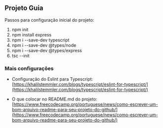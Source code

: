 ## Projeto Guia

Passos para configuração inicial do projeto:
1. npm init
2. npm install express
3. npm i --save-dev typescript
4. npm i --save-dev @types/node
5. npm i --save-dev @types/express
6. tsc --init

### Mais configurações

- Configuração do Eslint para Typescript: [https://khalilstemmler.com/blogs/typescript/eslint-for-typescript/](https://khalilstemmler.com/blogs/typescript/eslint-for-typescript/)

- O que colocar no README.md do projeto: [https://www.freecodecamp.org/portuguese/news/como-escrever-um-bom-arquivo-readme-para-seu-projeto-do-github/](https://www.freecodecamp.org/portuguese/news/como-escrever-um-bom-arquivo-readme-para-seu-projeto-do-github/)
